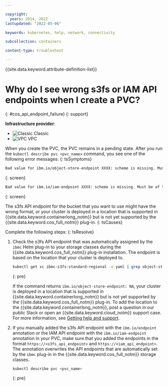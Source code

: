 ```yaml
---

copyright: 
  years: 2014, 2022
lastupdated: "2022-05-06"

keywords: kubernetes, help, network, connectivity

subcollection: containers

content-type: troubleshoot

---
```



{{site.data.keyword.attribute-definition-list}}


# Why do I see wrong s3fs or IAM API endpoints when I create a PVC?
{: #cos_api_endpoint_failure}
{: support}

**Infrastructure provider**:
* ![Classic](../icons/classic.svg "Classic") Classic
* ![VPC](../icons/vpc.svg "VPC") VPC




When you create the PVC, the PVC remains in a pending state. After you run the `kubectl describe pvc <pvc_name>` command, you see one of the following error messages:
{: tsSymptoms}

```sh
Bad value for ibm.io/object-store-endpoint XXXX: scheme is missing. Must be of the form http://<hostname> or https://<hostname>
```
{: screen}

```sh
Bad value for ibm.io/iam-endpoint XXXX: scheme is missing. Must be of the form http://<hostname> or https://<hostname>
```
{: screen}


The s3fs API endpoint for the bucket that you want to use might have the wrong format, or your cluster is deployed in a location that is supported in {{site.data.keyword.containerlong_notm}} but is not yet supported by the {{site.data.keyword.cos_full_notm}} plug-in.
{: tsCauses}

Complete the following steps:
{: tsResolve}

1. Check the s3fs API endpoint that was automatically assigned by the `ibmc` Helm plug-in to your storage classes during the {{site.data.keyword.cos_full_notm}} plug-in installation. The endpoint is based on the location that your cluster is deployed to.  
    ```sh
    kubectl get sc ibmc-s3fs-standard-regional -o yaml | grep object-store-endpoint
    ```
    {: pre}

    If the command returns `ibm.io/object-store-endpoint: NA`, your cluster is deployed in a location that is supported in {{site.data.keyword.containerlong_notm}} but is not yet supported by the {{site.data.keyword.cos_full_notm}} plug-in. To add the location to the {{site.data.keyword.containerlong_notm}}, post a question in our public Slack or open an {{site.data.keyword.cloud_notm}} support case. For more information, see [Getting help and support](/docs/containers?topic=containers-getting_help_storage).

2. If you manually added the s3fs API endpoint with the `ibm.io/endpoint` annotation or the IAM API endpoint with the `ibm.io/iam-endpoint` annotation in your PVC, make sure that you added the endpoints in the format `https://<s3fs_api_endpoint>` and `https://<iam_api_endpoint>`. The annotation overwrites the API endpoints that are automatically set by the `ibmc` plug-in in the {{site.data.keyword.cos_full_notm}} storage classes.
    ```sh
    kubectl describe pvc <pvc_name>
    ```
    {: pre}






